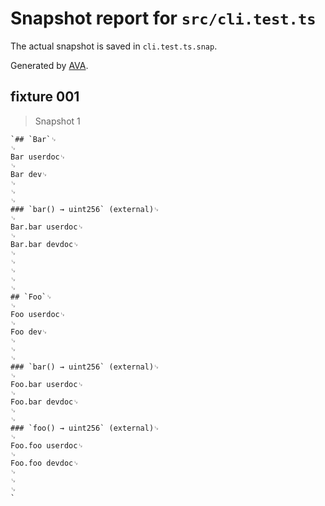 # Snapshot report for `src/cli.test.ts`

The actual snapshot is saved in `cli.test.ts.snap`.

Generated by [AVA](https://avajs.dev).

## fixture 001

> Snapshot 1

    `## `Bar`␊
    ␊
    Bar userdoc␊
    ␊
    Bar dev␊
    ␊
    ␊
    ␊
    ### `bar() → uint256` (external)␊
    ␊
    Bar.bar userdoc␊
    ␊
    Bar.bar devdoc␊
    ␊
    ␊
    ␊
    ␊
    ␊
    ## `Foo`␊
    ␊
    Foo userdoc␊
    ␊
    Foo dev␊
    ␊
    ␊
    ␊
    ### `bar() → uint256` (external)␊
    ␊
    Foo.bar userdoc␊
    ␊
    Foo.bar devdoc␊
    ␊
    ␊
    ### `foo() → uint256` (external)␊
    ␊
    Foo.foo userdoc␊
    ␊
    Foo.foo devdoc␊
    ␊
    ␊
    ␊
    `
